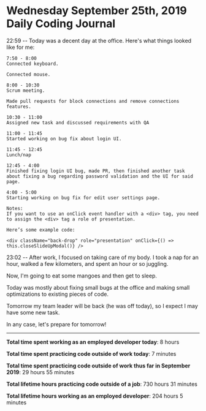 # Wednesday September 25th, 2019 Daily Coding Journal

22:59 -- Today was a decent day at the office. Here's what things looked like for me:
```
7:50 - 8:00
Connected keyboard.

Connected mouse.

8:00 - 10:30
Scrum meeting.

Made pull requests for block connections and remove connections features.

10:30 - 11:00
Assigned new task and discussed requirements with QA

11:00 - 11:45
Started working on bug fix about login UI.

11:45 - 12:45
Lunch/nap

12:45 - 4:00
Finished fixing login UI bug, made PR, then finished another task about fixing a bug regarding password validation and the UI for said page.

4:00 - 5:00
Starting working on bug fix for edit user settings page.

Notes:
If you want to use an onClick event handler with a <div> tag, you need to assign the <div> tag a role of presentation.

Here’s some example code:

<div className="back-drop" role="presentation" onClick={() => this.closeSlideUpModal()} />
```
23:02 -- After work, I focused on taking care of my body. I took a nap for an hour, walked a few kilometers, and spent an hour or so juggling.

Now, I'm going to eat some mangoes and then get to sleep.

Today was mostly about fixing small bugs at the office and making small optimizations to existing pieces of code.

Tomorrow my team leader will be back (he was off today), so I expect I may have some new task.

In any case, let's prepare for tomorrow!
___
**Total time spent working as an employed developer today**: 8 hours

**Total time spent practicing code outside of work today**: 7 minutes

**Total time spent practicing code outside of work thus far in September 2019**: 29 hours 55 minutes

**Total lifetime hours practicing code outside of a job**: 730 hours 31 minutes

**Total lifetime hours working as an employed developer**: 204 hours 5 minutes